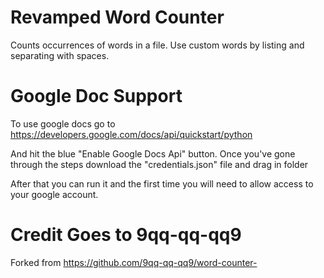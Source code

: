 # Revamped Word Counter 

Counts occurrences of words in a file. 
Use custom words by listing and separating with spaces.

# Google Doc Support 
 To use google docs go to https://developers.google.com/docs/api/quickstart/python
 
 And hit the blue "Enable Google Docs Api" button. 
 Once you've gone through the steps download the "credentials.json" file and drag in folder 
 
 After that you can run it and the first time you will need to allow access to your google account.
# Credit Goes to 9qq-qq-qq9

Forked from https://github.com/9qq-qq-qq9/word-counter- 